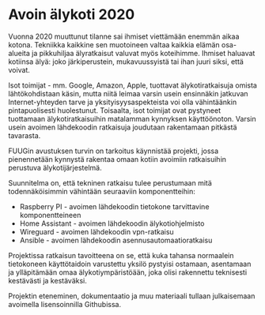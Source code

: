 # Avoin älykoti 2020

Vuonna 2020 muuttunut tilanne sai ihmiset viettämään enemmän aikaa kotona. Tekniikka kaikkine sen muotoineen valtaa kaikkia elämän osa-alueita ja pikkuhiljaa älyratkaisut valuvat myös koteihimme. Ihmiset haluavat kotiinsa älyä: joko järkiperustein, mukavuussyistä tai ihan juuri siksi, että voivat.

Isot toimijat - mm. Google, Amazon, Apple, tuottavat älykotiratkaisuja omista lähtökohdistaan käsin, mutta niitä leimaa varsin usein ensinnäkin jatkuvan Internet-yhteyden tarve ja yksityisyysaspekteista voi olla vähintäänkin pintapuolisesti huolestunut. Toisaalta, isot toimijat ovat pystyneet tuottamaan älykotiratkaisuihin matalamman kynnyksen käyttöönoton. Varsin usein avoimen lähdekoodin ratkaisuja joudutaan rakentamaan pitkästä tavarasta.

FUUGin avustuksen turvin on tarkoitus käynnistää projekti, jossa pienennetään kynnystä rakentaa omaan kotiin avoimiin ratkaisuihin perustuva älykotijärjestelmä.

Suunnitelma on, että tekninen ratkaisu tulee perustumaan mitä todennäköisimmin vähintään seuraaviin komponentteihin:
* Raspberry PI - avoimen lähdekoodin tietokone tarvittavine komponentteineen
* Home Assistant - avoimen lähdekoodin älykotiohjelmisto
* Wireguard - avoimen lähdekoodin vpn-ratkaisu
* Ansible - avoimen lähdekoodin asennusautomaatioratkaisu

Projektissa ratkaisun tavoitteena on se, että kuka tahansa normaalein tietokoneen käyttötaidoin varustettu yksilö pystyisi ostamaan, asentamaan ja ylläpitämään omaa älykotiympäristöään, joka olisi rakennettu teknisesti kestävästi ja kestäväksi.

Projektin eteneminen, dokumentaatio ja muu materiaali tullaan julkaisemaan avoimella lisensoinnilla Githubissa.
